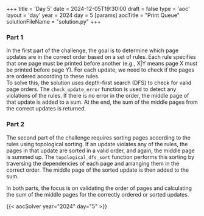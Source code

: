 +++
title = 'Day 5'
date = 2024-12-05T19:30:00
draft = false
type = 'aoc'
layout = 'day'
year = 2024
day = 5
[params]
    aocTitle = "Print Queue"
    solutionFileName = "solution.py"
+++

### Part 1
In the first part of the challenge, the goal is to determine which page updates are in the correct order based on a set 
of rules. Each rule specifies that one page must be printed before another (e.g., X|Y means page X must be printed 
before page Y). For each update, we need to check if the pages are ordered according to these rules.\
To solve this, the solution uses depth-first search (DFS) to check for valid page orders. The `check_update_error` 
function is used to detect any violations of the rules. If there is no error in the order, the middle page of that 
update is added to a sum. At the end, the sum of the middle pages from the correct updates is returned.

### Part 2
The second part of the challenge requires sorting pages according to the rules using topological sorting. If an update 
violates any of the rules, the pages in that update are sorted in a valid order, and again, the middle page is summed
up. The `topological_dfs_sort` function performs this sorting by traversing the dependencies of each page and arranging 
them in the correct order. The middle page of the sorted update is then added to the sum.

In both parts, the focus is on validating the order of pages and calculating the sum of the middle pages for the 
correctly ordered or sorted updates.

{{< aocSolver year="2024" day="5" >}}
